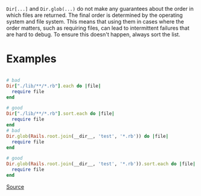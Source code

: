 
`Dir[...]` and `Dir.glob(...)` do not make any guarantees about
the order in which files are returned. The final order is
determined by the operating system and file system.
This means that using them in cases where the order matters,
such as requiring files, can lead to intermittent failures
that are hard to debug. To ensure this doesn't happen,
always sort the list.

# Examples

```ruby

# bad
Dir["./lib/**/*.rb"].each do |file|
  require file
end

# good
Dir["./lib/**/*.rb"].sort.each do |file|
  require file
end
# bad
Dir.glob(Rails.root.join(__dir__, 'test', '*.rb')) do |file|
  require file
end

# good
Dir.glob(Rails.root.join(__dir__, 'test', '*.rb')).sort.each do |file|
  require file
end
```

[Source](http://www.rubydoc.info/gems/rubocop/RuboCop/Cop/Lint/NonDeterministicRequireOrder)